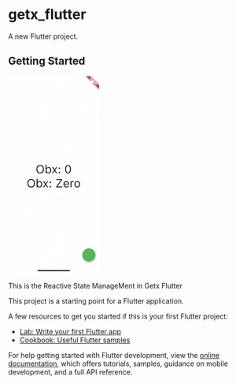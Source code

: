 # getx_flutter

A new Flutter project.



## Getting Started

<img src="https://github.com/Mirzaazmath/getx_sample/blob/Getx_Reactive_StateM/assets/result.gif" height="400">

This is the Reactive State ManageMent in Getx Flutter 

This project is a starting point for a Flutter application.

A few resources to get you started if this is your first Flutter project:

- [Lab: Write your first Flutter app](https://docs.flutter.dev/get-started/codelab)
- [Cookbook: Useful Flutter samples](https://docs.flutter.dev/cookbook)

For help getting started with Flutter development, view the
[online documentation](https://docs.flutter.dev/), which offers tutorials,
samples, guidance on mobile development, and a full API reference.
